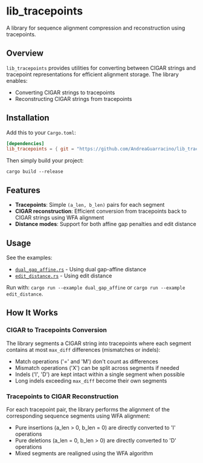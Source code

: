 # lib_tracepoints

A library for sequence alignment compression and reconstruction using tracepoints.

## Overview

`lib_tracepoints` provides utilities for converting between CIGAR strings and tracepoint representations for efficient alignment storage. The library enables:

- Converting CIGAR strings to tracepoints
- Reconstructing CIGAR strings from tracepoints

## Installation

Add this to your `Cargo.toml`:

```toml
[dependencies]
lib_tracepoints = { git = "https://github.com/AndreaGuarracino/lib_tracepoints" }
```

Then simply build your project:

```shell
cargo build --release
```

## Features

- **Tracepoints**: Simple `(a_len, b_len)` pairs for each segment
- **CIGAR reconstruction**: Efficient conversion from tracepoints back to CIGAR strings using WFA alignment
- **Distance modes**: Support for both affine gap penalties and edit distance

## Usage

See the examples:
- [`dual_gap_affine.rs`](examples/basic.rs) - Using dual gap-affine distance
- [`edit_distance.rs`](examples/edit_distance.rs) - Using edit distance

Run with: `cargo run --example dual_gap_affine` or `cargo run --example edit_distance`.

## How It Works

### CIGAR to Tracepoints Conversion

The library segments a CIGAR string into tracepoints where each segment contains at most `max_diff` differences (mismatches or indels):

- Match operations ('=' and 'M') don't count as differences
- Mismatch operations ('X') can be split across segments if needed
- Indels ('I', 'D') are kept intact within a single segment when possible
- Long indels exceeding `max_diff` become their own segments


### Tracepoints to CIGAR Reconstruction

For each tracepoint pair, the library performs the alignment of the corresponding sequence segments using WFA alignment:
- Pure insertions (a_len > 0, b_len = 0) are directly converted to 'I' operations
- Pure deletions (a_len = 0, b_len > 0) are directly converted to 'D' operations
- Mixed segments are realigned using the WFA algorithm
